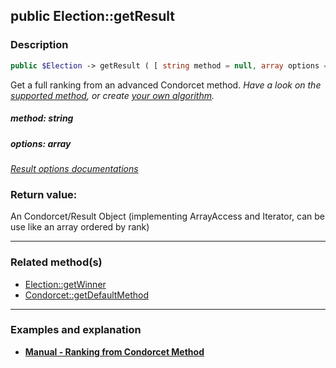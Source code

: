 ## public Election::getResult

### Description    

```php
public $Election -> getResult ( [ string method = null, array options = []] )
```

Get a full ranking from an advanced Condorcet method.
*Have a look on the [supported method](https://github.com/julien-boudry/Condorcet/wiki/I-%23-Installation-%26-Basic-Configuration-%23-2.-Condorcet-Methods), or create [your own algorithm](https://github.com/julien-boudry/Condorcet/wiki/III-%23-C.-Extending-Condorcet-%23-1.-Add-your-own-ranking-algorithm).*    


##### **method:** *string*   
    



##### **options:** *array*   
*[Result options documentations]()*    



### Return value:   

An Condorcet/Result Object (implementing ArrayAccess and Iterator, can be use like an array ordered by rank)


---------------------------------------

### Related method(s)      

* [Election::getWinner](../Election%20Class/public%20Election--getWinner.md)    
* [Condorcet::getDefaultMethod](../Condorcet%20Class/public%20Condorcet--getDefaultMethod.md)    

---------------------------------------

### Examples and explanation

* **[Manual - Ranking from Condorcet Method](https://github.com/julien-boudry/Condorcet/wiki/II-%23-C.-Result-%23-2.-Get-Ranking-from-Condorcet-advanced-Methods)**    
